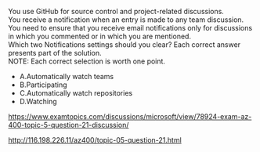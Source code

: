 You use GitHub for source control and project-related discussions.<br/>You receive a notification when an entry is made to any team discussion.<br/>You need to ensure that you receive email notifications only for discussions in which you commented or in which you are mentioned.<br/>Which two Notifications settings should you clear? Each correct answer presents part of the solution.<br/>NOTE: Each correct selection is worth one point.<br/><ul><li class="multi-choice-item"><span class="multi-choice-letter" data-choice-letter="A">A.</span>Automatically watch teams</li><li class="multi-choice-item correct-hidden"><span class="multi-choice-letter" data-choice-letter="B">B.</span>Participating</li><li class="multi-choice-item correct-hidden"><span class="multi-choice-letter" data-choice-letter="C">C.</span>Automatically watch repositories</li><li class="multi-choice-item"><span class="multi-choice-letter" data-choice-letter="D">D.</span>Watching</li></ul><p><a href="https://www.examtopics.com/discussions/microsoft/view/78924-exam-az-400-topic-5-question-21-discussion/">https://www.examtopics.com/discussions/microsoft/view/78924-exam-az-400-topic-5-question-21-discussion/</a></p><p><a href="http://116.198.226.11/az400/topic-05-question-21.html">http://116.198.226.11/az400/topic-05-question-21.html</a></p><script src="https://giscus.app/client.js"                    data-repo="azsamples/az204"                    data-repo-id="R_kgDOMRXzDQ"                    data-category="General"                    data-category-id="DIC_kwDOMRXzDc4Cgi27"                    data-mapping="pathname"                    data-strict="1"                    data-reactions-enabled="0"                    data-emit-metadata="0"                    data-input-position="bottom"                    data-theme="preferred_color_scheme"                    data-lang="en"                    crossorigin="anonymous"                    async>                    </script>